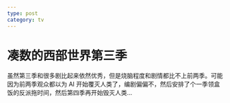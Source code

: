 ```yaml
---
type: post
category: tv
---
```


# 凑数的西部世界第三季

虽然第三季和很多剧比起来依然优秀，但是烧脑程度和剧情都比不上前两季。可能因为前两季观众都以为 AI 开始覆灭人类了，编剧偏偏不，然后安排了个一季领盒饭的反派拖时间，然后第四季再开始毁灭人类...
